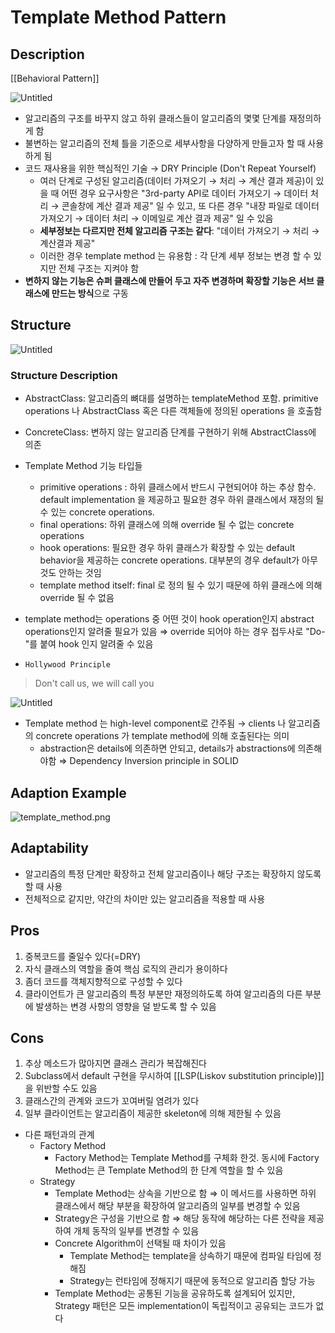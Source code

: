 # Template Method Pattern

## Description

[[Behavioral Pattern]]

![Untitled](Untitled%205.png)

- 알고리즘의 구조를 바꾸지 않고 하위 클래스들이 알고리즘의 몇몇 단계를 재정의하게 함
- 불변하는 알고리즘의 전체 틀을 기준으로 세부사항을 다양하게 만들고자 할 때 사용하게 됨
- 코드 재사용을 위한 핵심적인 기술 → DRY Principle (Don't Repeat Yourself)
  - 여러 단계로 구성된 알고리즘(데이터 가져오기 → 처리 → 계산 결과 제공)이 있을 때 어떤 경우 요구사항은 "3rd-party API로 데이터 가져오기 → 데이터 처리 → 콘솔창에 계산 결과 제공" 일 수 있고, 또 다른 경우 "내장 파일로 데이터 가져오기 → 데이터 처리 → 이메일로 계산 결과 제공" 일 수 있음
  - **세부정보는 다르지만 전체 알고리즘 구조는 같다**: "데이터 가져오기 → 처리 → 계산결과 제공"
  - 이러한 경우 template method 는 유용함 : 각 단계 세부 정보는 변경 할 수 있지만 전체 구조는 지켜야 함
- **변하지 않는 기능은 슈퍼 클래스에 만들어 두고** **자주 변경하며 확장할 기능은 서브 클래스에 만드는 방식**으로 구동

## Structure

![Untitled](Untitled%206.png)

### Structure Description

- AbstractClass: 알고리즘의 뼈대를 설명하는 templateMethod 포함. primitive operations 나 AbstractClass 혹은 다른 객체들에 정의된 operations 을 호출함
- ConcreteClass: 변하지 않는 알고리즘 단계를 구현하기 위해 AbstractClass에 의존
- Template Method 기능 타입들
  - primitive operations : 하위 클래스에서 반드시 구현되어야 하는 추상 함수. default implementation 을 제공하고 필요한 경우 하위 클래스에서 재정의 될 수 있는 concrete operations.
  - final operations: 하위 클래스에 의해 override 될 수 없는 concrete operations
  - hook operations: 필요한 경우 하위 클래스가 확장할 수 있는 default behavior을 제공하는 concrete operations. 대부분의 경우 default가 아무것도 안하는 것임
  - template method itself: final 로 정의 될 수 있기 때문에 하위 클래스에 의해 override 될 수 없음

- template method는 operations 중 어떤 것이 hook operation인지 abstract operations인지 알려줄 필요가 있음 ⇒ override 되어야 하는 경우 접두사로 "Do-"를 붙여 hook 인지 알려줄 수 있음

- `Hollywood Principle`

> Don't call us, we will call you

![Untitled](Untitled%207.png)

- Template method 는 high-level component로 간주됨 → clients 나 알고리즘의 concrete operations 가 template method에 의해 호출된다는 의미
  - abstraction은 details에 의존하면 안되고, details가 abstractions에 의존해야함 ⇒ Dependency Inversion principle in SOLID

## Adaption Example

![template_method.png](template_method.png)

## Adaptability

- 알고리즘의 특정 단계만 확장하고 전체 알고리즘이나 해당 구조는 확장하지 않도록 할 때 사용
- 전체적으로 같지만, 약간의 차이만 있는 알고리즘을 적용할 때 사용

## Pros

1. 중복코드를 줄일수 있다(=DRY)
2. 자식 클래스의 역할을 줄여 핵심 로직의 관리가 용이하다
3. 좀더 코드를 객체지향적으로 구성할 수 있다
4. 클라이언트가 큰 알고리즘의 특정 부분만 재정의하도록 하여 알고리즘의 다른 부분에 발생하는 변경 사항의 영향을 덜 받도록 할 수 있음

## Cons

1. 추상 메소드가 많아지면 클래스 관리가 복잡해진다
2. Subclass에서 default 구현을 무시하여 [[LSP(Liskov substitution principle)]]을 위반할 수도 있음
3. 클래스간의 관계와 코드가 꼬여버릴 염려가 있다
4. 일부 클라이언트는 알고리즘이 제공한 skeleton에 의해 제한될 수 있음

- 다른 패턴과의 관계
    - Factory Method
        - Factory Method는 Template Method를 구체화 한것. 동시에 Factory Method는 큰 Template Method의 한 단계 역할을 할 수 있음
    - Strategy
        - Template Method는 상속을 기반으로 함 ⇒ 이 메서드를 사용하면 하위 클래스에서 해당 부분을 확장하여 알고리즘의 일부를 변경할 수 있음
        - Strategy은 구성을 기반으로 함 ⇒ 해당 동작에 해당하는 다른 전략을 제공하여 개체 동작의 일부를 변경할 수 있음
        - Concrete Algorithm이 선택될 때 차이가 있음
            - Template Method는 template을 상속하기 때문에 컴파일 타임에 정해짐
            - Strategy는 런타임에 정해지기 때문에 동적으로 알고리즘 할당 가능
        - Template Method는 공통된 기능을 공유하도록 설계되어 있지만, Strategy 패턴은 모든 implementation이 독립적이고 공유되는 코드가 없다
